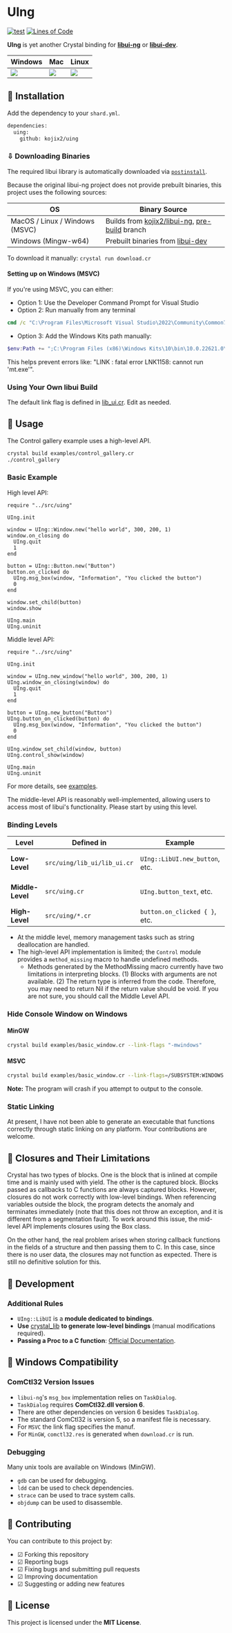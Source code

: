# UIng

[![test](https://github.com/kojix2/uing/actions/workflows/ci.yml/badge.svg)](https://github.com/kojix2/uing/actions/workflows/ci.yml)
[![Lines of Code](https://img.shields.io/endpoint?url=https%3A%2F%2Ftokei.kojix2.net%2Fbadge%2Fgithub%2Fkojix2%2Fuing%2Flines)](https://tokei.kojix2.net/github/kojix2/uing)

**UIng** is yet another Crystal binding for **[libui-ng](https://github.com/libui-ng/libui-ng)** or **[libui-dev](https://github.com/petabyt/libui-dev)**.

| Windows                                                                                                          | Mac                                                                                                              | Linux                                                                                                            |
| ---------------------------------------------------------------------------------------------------------------- | ---------------------------------------------------------------------------------------------------------------- | ---------------------------------------------------------------------------------------------------------------- |
| <img src="https://user-images.githubusercontent.com/5798442/103118046-900ea780-46b0-11eb-81fc-32626762e4df.png"> | <img src="https://user-images.githubusercontent.com/5798442/103118059-99980f80-46b0-11eb-9d12-324ec4d297c9.png"> | <img src="https://user-images.githubusercontent.com/5798442/103118068-a0bf1d80-46b0-11eb-8c5c-3bdcc3dcfb26.png"> |

## 🔶 Installation

Add the dependency to your `shard.yml`.

```sh
dependencies:
  uing:
    github: kojix2/uing
```

### ⇩ Downloading Binaries

The required libui library is automatically downloaded via [`postinstall`](https://github.com/kojix2/uing/blob/main/shard.yml).

Because the original libui-ng project does not provide prebuilt binaries, this project uses the following sources:

| OS                | Binary Source                                                                                       |
| ----------------- | --------------------------------------------------------------------------------------------------- |
| MacOS / Linux / Windows (MSVC) | Builds from [kojix2/libui-ng](https://github.com/kojix2/libui-ng), [pre-build](https://github.com/kojix2/libui-ng/tree/pre-build) branch |
| Windows (Mingw-w64) | Prebuilt binaries from [libui-dev](https://github.com/petabyt/libui-dev/releases)      |

To download it manually: `crystal run download.cr`

#### Setting up on Windows (MSVC)

If you're using MSVC, you can either:

- Option 1: Use the Developer Command Prompt for Visual Studio
- Option 2: Run manually from any terminal

```cmd
cmd /c "C:\Program Files\Microsoft Visual Studio\2022\Community\Common7\Tools\VsDevCmd.bat" "&&" crystal build examples/control_gallery.cr
```

- Option 3: Add the Windows Kits path manually:

```powershell
$env:Path += ";C:\Program Files (x86)\Windows Kits\10\bin\10.0.22621.0\x64"
```

This helps prevent errors like: "LINK : fatal error LNK1158: cannot run 'mt.exe'".

### Using Your Own libui Build

The default link flag is defined in [lib_ui.cr](src/uing/lib_ui/lib_ui.cr). Edit as needed.

## 🔶 Usage

The Control gallery example uses a high-level API.

```sh
crystal build examples/control_gallery.cr
./control_gallery
```

### Basic Example

High level API:

```crystal
require "../src/uing"

UIng.init

window = UIng::Window.new("hello world", 300, 200, 1)
window.on_closing do
  UIng.quit
  1
end

button = UIng::Button.new("Button")
button.on_clicked do
  UIng.msg_box(window, "Information", "You clicked the button")
  0
end

window.set_child(button)
window.show

UIng.main
UIng.uninit
```

Middle level API:

```crystal
require "../src/uing"

UIng.init

window = UIng.new_window("hello world", 300, 200, 1)
UIng.window_on_closing(window) do
  UIng.quit
  1
end

button = UIng.new_button("Button")
UIng.button_on_clicked(button) do
  UIng.msg_box(window, "Information", "You clicked the button")
  0
end

UIng.window_set_child(window, button)
UIng.control_show(window)

UIng.main
UIng.uninit
```

For more details, see [examples](examples).

The middle-level API is reasonably well-implemented, allowing users to access most of libui's functionality. Please start by using this level.

### Binding Levels

| **Level**        | **Defined in**              | **Example**                    | **Description**               |
| ---------------- | --------------------------- | ------------------------------ | ----------------------------- |
| **Low-Level**    | `src/uing/lib_ui/lib_ui.cr` | `UIng::LibUI.new_button`, etc. | Direct bindings to the libui. |
| **Middle-Level** | `src/uing.cr`               | `UIng.button_text`, etc.       | Handles memory management.    |
| **High-Level**   | `src/uing/*.cr`             | `button.on_clicked { }`, etc.  | Custom API or macros.         |

- At the middle level, memory management tasks such as string deallocation are handled.
- The high-level API implementation is limited; the `Control` module provides a `method_missing` macro to handle undefined methods.
  - Methods generated by the MethodMissing macro currently have two limitations in interpreting blocks. (1) Blocks with arguments are not available. (2) The return type is inferred from the code. Therefore, you may need to return Nil if the return value should be void. If you are not sure, you should call the Middle Level API.

### Hide Console Window on Windows

#### MinGW

```sh
crystal build examples/basic_window.cr --link-flags "-mwindows"
```

#### MSVC

```sh
crystal build examples/basic_window.cr --link-flags=/SUBSYSTEM:WINDOWS
```

**Note:** The program will crash if you attempt to output to the console.

### Static Linking

At present, I have not been able to generate an executable that functions correctly through static linking on any platform.
Your contributions are welcome.

## 🔶 Closures and Their Limitations

Crystal has two types of blocks. One is the block that is inlined at compile time and is mainly used with yield. The other is the captured block. Blocks passed as callbacks to C functions are always captured blocks. However, closures do not work correctly with low-level bindings. When referencing variables outside the block, the program detects the anomaly and terminates immediately (note that this does not throw an exception, and it is different from a segmentation fault). To work around this issue, the mid-level API implements closures using the Box class.

On the other hand, the real problem arises when storing callback functions in the fields of a structure and then passing them to C. In this case, since there is no user data, the closures may not function as expected. There is still no definitive solution for this.

## 🔶 Development

### Additional Rules

- `UIng::LibUI` is a **module dedicated to bindings**.
- **Use** [crystal_lib](https://github.com/crystal-lang/crystal_lib) **to generate low-level bindings** (manual modifications required).
- **Passing a Proc to a C function**: [Official Documentation](https://crystal-lang.org/api/1.12.1/Proc.html#passing-a-proc-to-a-c-function).

## 🔶 Windows Compatibility

### ComCtl32 Version Issues

- `libui-ng`'s `msg_box` implementation relies on `TaskDialog`.
- `TaskDialog` requires **ComCtl32.dll version 6**.
- There are other dependencies on version 6 besides `TaskDialog`.
- The standard ComCtl32 is version 5, so a manifest file is necessary.
- For `MSVC` the link flag specifies the manuf.
- For `MinGW`, `comctl32.res` is generated when `download.cr` is run.

### Debugging

Many unix tools are available on Windows (MinGW).

- `gdb` can be used for debugging.
- `ldd` can be used to check dependencies.
- `strace` can be used to trace system calls.
- `objdump` can be used to disassemble.

## 🔶 Contributing

You can contribute to this project by:

- ☑ Forking this repository
- ☑ Reporting bugs
- ☑ Fixing bugs and submitting pull requests
- ☑ Improving documentation
- ☑ Suggesting or adding new features

## 🔶 License

This project is licensed under the **MIT License**.

